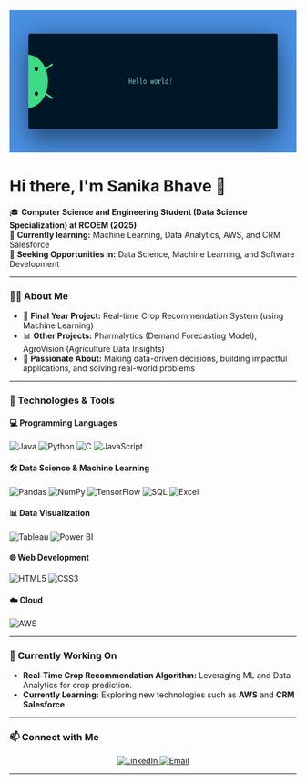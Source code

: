 <p align="center">
  <img src="logo.png" alt="Welcome Image" height="250" width="900"/>
</p>

# Hi there, I'm Sanika Bhave 👋

🎓 **Computer Science and Engineering Student (Data Science Specialization) at RCOEM (2025)**  
🌱 **Currently learning:** Machine Learning, Data Analytics, AWS, and CRM Salesforce  
💼 **Seeking Opportunities in:** Data Science, Machine Learning, and Software Development

---

### 👨‍💻 About Me
- 🔬 **Final Year Project:** Real-time Crop Recommendation System (using Machine Learning)
- 📊 **Other Projects:** Pharmalytics (Demand Forecasting Model), AgroVision (Agriculture Data Insights)
- 🎉 **Passionate About:** Making data-driven decisions, building impactful applications, and solving real-world problems

---

### 🔧 Technologies & Tools

#### 💻 Programming Languages
![Java](https://img.shields.io/badge/Java-%23ED8B00?style=for-the-badge&logo=openjdk&logoColor=white)
![Python](https://img.shields.io/badge/Python-3670A0?style=for-the-badge&logo=python&logoColor=ffdd54)
![C](https://img.shields.io/badge/C-00599C?style=for-the-badge&logo=c&logoColor=white)
![JavaScript](https://img.shields.io/badge/JavaScript-%23323330?style=for-the-badge&logo=javascript&logoColor=%23F7DF1E)

#### 🛠️ Data Science & Machine Learning
![Pandas](https://img.shields.io/badge/Pandas-%23150458?style=for-the-badge&logo=pandas&logoColor=white)
![NumPy](https://img.shields.io/badge/NumPy-%23013243?style=for-the-badge&logo=numpy&logoColor=white)
![TensorFlow](https://img.shields.io/badge/TensorFlow-FF6F00?style=for-the-badge&logo=tensorflow&logoColor=white)
![SQL](https://img.shields.io/badge/SQL-%2300f?style=for-the-badge&logo=sqlite&logoColor=white)
![Excel](https://img.shields.io/badge/Excel-217346?style=for-the-badge&logo=microsoft-excel&logoColor=white)

#### 📊 Data Visualization
![Tableau](https://img.shields.io/badge/Tableau-E97627?style=for-the-badge&logo=tableau&logoColor=white)
![Power BI](https://img.shields.io/badge/PowerBI-F2C811?style=for-the-badge&logo=powerbi&logoColor=black)

#### 🌐 Web Development
![HTML5](https://img.shields.io/badge/HTML5-%23E34F26?style=for-the-badge&logo=html5&logoColor=white)
![CSS3](https://img.shields.io/badge/CSS3-%231572B6?style=for-the-badge&logo=css3&logoColor=white)

#### ☁️ Cloud 
![AWS](https://img.shields.io/badge/AWS-%23FF9900?style=for-the-badge&logo=amazon-aws&logoColor=white)

---

### 🌱 Currently Working On
- **Real-Time Crop Recommendation Algorithm:** Leveraging ML and Data Analytics for crop prediction.
- **Currently Learning:** Exploring new technologies such as **AWS** and **CRM Salesforce**.

---

### 📫 Connect with Me
<p align="center">
  <a href="https://www.linkedin.com/in/sanika-bhave/" target="_blank">
    <img src="https://img.shields.io/badge/LinkedIn-0A66C2?style=for-the-badge&logo=linkedin&logoColor=white" alt="LinkedIn">
  </a>
  <a href="mailto:your-email@example.com" target="_blank">
    <img src="https://img.shields.io/badge/Email-D14836?style=for-the-badge&logo=gmail&logoColor=white" alt="Email">
  </a>
</p>


---
